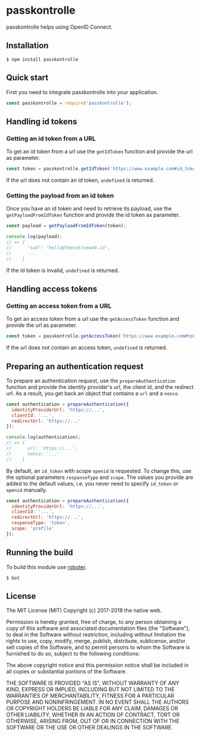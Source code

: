 # passkontrolle

passkontrolle helps using OpenID Connect.

## Installation

```shell
$ npm install passkontrolle
```

## Quick start

First you need to integrate passkontrolle into your application.

```javascript
const passkontrolle = require('passkontrolle');
```

## Handling id tokens

### Getting an id token from a URL

To get an id token from a url use the `getIdToken` function and provide the url as parameter.

```javascript
const token = passkontrolle.getIdToken('https://www.example.com#id_token=...');
```

If the url does not contain an id token, `undefined` is returned.

### Getting the payload from an id token

Once you have an id token and need to retrieve its payload, use the `getPayloadFromIdToken` function and provide the id token as parameter.

```javascript
const payload = getPayloadFromIdToken(token);

console.log(payload);
// => {
//      "sub": "hello@thenativeweb.io",
//      ...
//    }
```

If the id token is invalid, `undefined` is returned.

## Handling access tokens

### Getting an access token from a URL

To get an access token from a url use the `getAccessToken` function and provide the url as parameter.

```javascript
const token = passkontrolle.getAccessToken('https://www.example.com#token=...');
```

If the url does not contain an access token, `undefined` is returned.

## Preparing an authentication request

To prepare an authentication request, use the `prepareAuthentication` function and provide the identity provider's url, the client id, and the redirect url. As a result, you get back an object that contains a `url` and a `nonce`.

```javascript
const authentication = prepareAuthentication({
  identityProviderUrl: 'https://...',
  clientId: '...',
  redirectUrl: 'https://...'
});

console.log(authentication);
// => {
//      url: 'https://...',
//      nonce: '...'
//    }
```

By default, an `id_token` with scope `openid` is requested. To change this, use the optional parameters `responseType` and `scope`. The values you provide are added to the default values, i.e. you never need to specify `id_token` or `openid` manually.

```javascript
const authentication = prepareAuthentication({
  identityProviderUrl: 'https://...',
  clientId: '...',
  redirectUrl: 'https://...',
  responseType: 'token',
  scope: 'profile'
});
```

## Running the build

To build this module use [roboter](https://www.npmjs.com/package/roboter).

```shell
$ bot
```

## License

The MIT License (MIT)
Copyright (c) 2017-2018 the native web.

Permission is hereby granted, free of charge, to any person obtaining a copy of this software and associated documentation files (the "Software"), to deal in the Software without restriction, including without limitation the rights to use, copy, modify, merge, publish, distribute, sublicense, and/or sell copies of the Software, and to permit persons to whom the Software is furnished to do so, subject to the following conditions:

The above copyright notice and this permission notice shall be included in all copies or substantial portions of the Software.

THE SOFTWARE IS PROVIDED "AS IS", WITHOUT WARRANTY OF ANY KIND, EXPRESS OR IMPLIED, INCLUDING BUT NOT LIMITED TO THE WARRANTIES OF MERCHANTABILITY, FITNESS FOR A PARTICULAR PURPOSE AND NONINFRINGEMENT. IN NO EVENT SHALL THE AUTHORS OR COPYRIGHT HOLDERS BE LIABLE FOR ANY CLAIM, DAMAGES OR OTHER LIABILITY, WHETHER IN AN ACTION OF CONTRACT, TORT OR OTHERWISE, ARISING FROM, OUT OF OR IN CONNECTION WITH THE SOFTWARE OR THE USE OR OTHER DEALINGS IN THE SOFTWARE.
